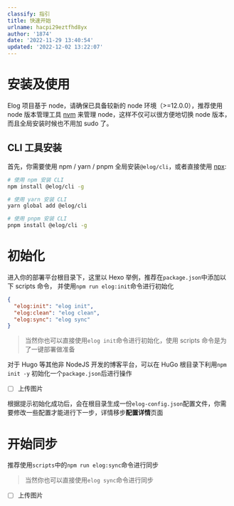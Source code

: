 ```yaml
---
classify: 指引
title: 快速开始
urlname: hacpi29eztfhd8yx
author: '1874'
date: '2022-11-29 13:40:54'
updated: '2022-12-02 13:22:07'
---
```

# 安装及使用

Elog 项目基于 node，请确保已具备较新的 node 环境（>=12.0.0），推荐使用 node 版本管理工具 [nvm](https://github.com/creationix/nvm) 来管理 node，这样不仅可以很方便地切换 node 版本，而且全局安装时候也不用加 sudo 了。

## CLI 工具安装

首先，你需要使用 npm / yarn / pnpm 全局安装`@elog/cli`，或者直接使用 [npx](https://medium.com/@maybekatz/introducing-npx-an-npm-package-runner-55f7d4bd282b):

```bash
# 使用 npm 安装 CLI
npm install @elog/cli -g

# 使用 yarn 安装 CLI
yarn global add @elog/cli

# 使用 pnpm 安装 CLI
pnpm install @elog/cli -g
```

# 初始化

进入你的部署平台根目录下，这里以 Hexo 举例，推荐在`package.json`中添加以下 scripts  命令， 并使用`npm run elog:init`命令进行初始化

```json
{
  "elog:init": "elog init",
  "elog:clean": "elog clean",
  "elog:sync": "elog sync"
}
```

> 当然你也可以直接使用`elog init`命令进行初始化，使用 scripts 命令是为了一键部署做准备

对于 Hugo 等其他非 NodeJS 开发的博客平台，可以在 HuGo 根目录下利用`npm init -y` 初始化一个`package.json`后进行操作

- [ ] 上传图片

根据提示初始化成功后，会在根目录生成一份`elog-config.json`配置文件，你需要修改一些配置才能进行下一步，详情移步**配置详情**页面

# 开始同步

推荐使用`scripts`中的`npm run elog:sync`命令进行同步

> 当然你也可以直接使用`elog sync`命令进行同步

- [ ] 上传图片

#
